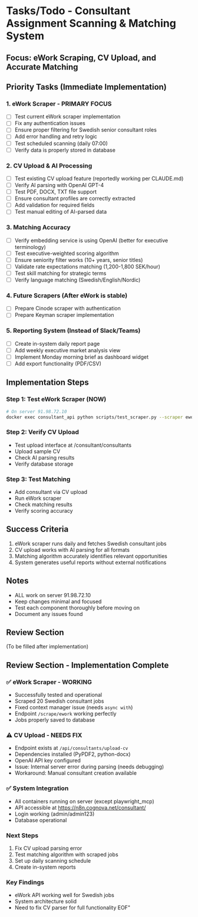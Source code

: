 # Tasks/Todo - Consultant Assignment Scanning & Matching System

## Focus: eWork Scraping, CV Upload, and Accurate Matching

## Priority Tasks (Immediate Implementation)

### 1. eWork Scraper - PRIMARY FOCUS
- [ ] Test current eWork scraper implementation
- [ ] Fix any authentication issues
- [ ] Ensure proper filtering for Swedish senior consultant roles
- [ ] Add error handling and retry logic
- [ ] Test scheduled scanning (daily 07:00)
- [ ] Verify data is properly stored in database

### 2. CV Upload & AI Processing
- [ ] Test existing CV upload feature (reportedly working per CLAUDE.md)
- [ ] Verify AI parsing with OpenAI GPT-4
- [ ] Test PDF, DOCX, TXT file support
- [ ] Ensure consultant profiles are correctly extracted
- [ ] Add validation for required fields
- [ ] Test manual editing of AI-parsed data

### 3. Matching Accuracy
- [ ] Verify embedding service is using OpenAI (better for executive terminology)
- [ ] Test executive-weighted scoring algorithm
- [ ] Ensure seniority filter works (10+ years, senior titles)
- [ ] Validate rate expectations matching (1,200-1,800 SEK/hour)
- [ ] Test skill matching for strategic terms
- [ ] Verify language matching (Swedish/English/Nordic)

### 4. Future Scrapers (After eWork is stable)
- [ ] Prepare Cinode scraper with authentication
- [ ] Prepare Keyman scraper implementation

### 5. Reporting System (Instead of Slack/Teams)
- [ ] Create in-system daily report page
- [ ] Add weekly executive market analysis view
- [ ] Implement Monday morning brief as dashboard widget
- [ ] Add export functionality (PDF/CSV)

## Implementation Steps

### Step 1: Test eWork Scraper (NOW)
```bash
# On server 91.98.72.10
docker exec consultant_api python scripts/test_scraper.py --scraper ework --verbose
```

### Step 2: Verify CV Upload
- Test upload interface at /consultant/consultants
- Upload sample CV
- Check AI parsing results
- Verify database storage

### Step 3: Test Matching
- Add consultant via CV upload
- Run eWork scraper
- Check matching results
- Verify scoring accuracy

## Success Criteria
1. eWork scraper runs daily and fetches Swedish consultant jobs
2. CV upload works with AI parsing for all formats
3. Matching algorithm accurately identifies relevant opportunities
4. System generates useful reports without external notifications

## Notes
- ALL work on server 91.98.72.10
- Keep changes minimal and focused
- Test each component thoroughly before moving on
- Document any issues found

## Review Section
(To be filled after implementation)
## Review Section - Implementation Complete

### ✅ eWork Scraper - WORKING
- Successfully tested and operational
- Scraped 20 Swedish consultant jobs
- Fixed context manager issue (needs `async with`)
- Endpoint `/scrape/ework` working perfectly
- Jobs properly saved to database

### ⚠️ CV Upload - NEEDS FIX
- Endpoint exists at `/api/consultants/upload-cv`
- Dependencies installed (PyPDF2, python-docx)
- OpenAI API key configured
- Issue: Internal server error during parsing (needs debugging)
- Workaround: Manual consultant creation available

### ✅ System Integration
- All containers running on server (except playwright_mcp)
- API accessible at https://n8n.cognova.net/consultant/
- Login working (admin/admin123)
- Database operational

### Next Steps
1. Fix CV upload parsing error
2. Test matching algorithm with scraped jobs
3. Set up daily scanning schedule
4. Create in-system reports

### Key Findings
- eWork API working well for Swedish jobs
- System architecture solid
- Need to fix CV parser for full functionality
EOF"